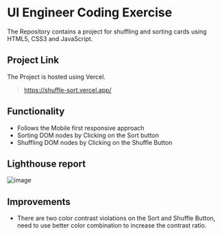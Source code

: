 # UI Engineer Coding Exercise

The Repository contains a project for shuffling and sorting cards using HTML5, CSS3 and JavaScript.

## Project Link

The Project is hosted using Vercel.

> <https://shuffle-sort.vercel.app/>

## Functionality

- Follows the Mobile first responsive approach
- Sorting DOM nodes by Clicking on the Sort button
- Shuffling DOM nodes by Clicking on the Shuffle Button

## Lighthouse report

![image](https://user-images.githubusercontent.com/22419506/214724826-dc7f97af-dfb0-4058-a8f0-3e3f2981bc83.png)

## Improvements

- There are two color contrast violations on the Sort and Shuffle Button, need to use better color combination to increase the contrast ratio.
